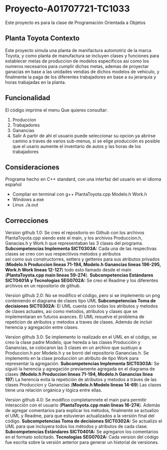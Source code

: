 # Proyecto-A01707721-TC1033
Este proyecto es para la clase de Programación Orientada a Objetos
## Planta Toyota Contexto
Este proyecto simula una planta de manifactura automotriz de la marca Toyota, y como planta de manufactura se incluyen clases y funciones para establecer metas de produccion de modelos especificos
asi como los numeros necesarios para cumplir dichas metas, ademas de proyectar ganacias en base a las unidades vendias de dichos modelos de vehiculo, y finalmente la paga de los diferentes trabajadores
en base a su jerarquia y horas trabajadas en la planta.
## Funcionalidad
El código imprime el menu
Que quieres consultar: 
1. Produccion
2. Trabajadores
3. Ganancias
4. Salir
A partir de ahí el usuario puede seleccionar su opcion ya abrirse camino a traves de varios sub-menus,
si se elige producción es posible que el usario aumente el inventario de autos y las horas de los trabajadores
## Consideraciones
Programa hecho en C++ standard, con una interfaz del usuario en el idioma español
- Compliar en terminal con g++ PlantaToyota.cpp Modelo.h Work.h
- Windows a.exe
- Linux ./a.out
## Correcciones
Version github 1.0: Se creo el repositorio en Github con los archivos PlantaToyota.cpp siendo este el main,
y los archivos Produccion.h, Ganacias.h y Work.h que representaban las 3 clases del programa.
**Subcompetencias Implementa SICT0303A:** Cada una de las respectivas clases se creo con sus respectiivos metodos y atributos  
asi como sus constructorres, setters y getteres para sus atributos privados (**Modelo.h Produccion lineas 71-194, Modelo.h Ganancias lineas 196-295, Work.h Work lineas 12-127**)
todo esto llamado desde el main (**PlantaToyota.cpp main lineas 59-274**). 
**Subcompetencias Estándares SICT0401A y Tecnologías SEG0702A:** Se creo el Readme y los diferentes archivos en un repositorio de github.

Version github 2.0: No se modifico el código, pero si se implemento un png conteniendo el diagrama de clases tipo UML
**Subcompetencias Toma de decisiones SICT0302A:** El UML cuenta con todas los atributos y metodos de clases actuales, así como metodos, atributos y clases que se implementaran en futuros avances.
El UML resuelve el problema de repeticion de atributos y metodos a traves de clases. Además de incluir herencia y agregación entre clases.

Version github 3.0: Se implemento lo realizado en el UML en el código, se creo la clase padre Modelo, que hereda a las clases Producción y Ganancias,
se colocaron las 3 clases en un archivo que sustiuyo a Produccion.h por Modelo.h y se borró del repositorio Ganancias.h.
Se implemento en la clase producción un atributo de tipo Work para representar la agregación.
**Subcompetencias Implementa SICT0303A:** Se siguió la herencia y agregación previamente agregada en el diagrama de clases (**Modelo.h Produccion lineas 71-194, Modelo.h Ganancias linea 197**)
La herencia evita la repetición de atributos y metodos a tráves de las clases Produccion y Ganancias (**Modelo.h Modelo lineas 14-69**)
Las clases tiene una relación orgánica y lógica entre ellas.

Version github 4.0: Se modifico completamnete el main para permitir interacción con el usuario (**PlantaToyota.cpp main lineas 16-274**).
Además de agregar comentarios para explicar los métodos, finalmente se actualizo el UML y Readme, para que estuvieran actualizados a la versión final del código.
**Subcompetencias Toma de decisiones SICT0302A:** Se actualizo el UML para que incluyera todos los métodos y atributos de cada clase.
**Subcompetencias Estándares SICT0401A:** Se agregaron los comentarios en el formato solicitado.
**Tecnologías SEG0702A:** Cada version del código fue escrita sobre la versión anterior para generar un historial de versiones.
    

